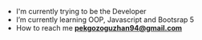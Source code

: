 - I'm currently trying to be the Developer
-  I’m currently learning OOP, Javascript and Bootsrap 5
-  How to reach me **pekgozoguzhan94@gmail.com**

<!---
pandaxv/pandaxv is  merhaba ben üniversite 2.sınıf öğrenciyim ve henüz temel bilgilere sahibim. Teşekkürler.
You can click the Preview link to take a look at your changes.
--->
